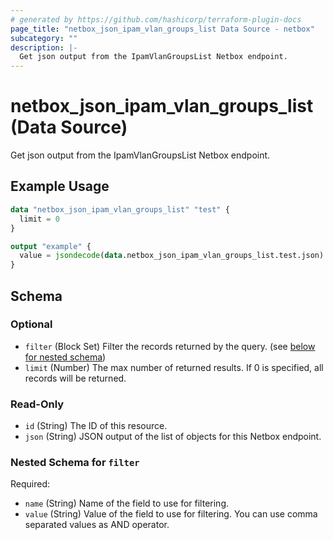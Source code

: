 ```yaml
---
# generated by https://github.com/hashicorp/terraform-plugin-docs
page_title: "netbox_json_ipam_vlan_groups_list Data Source - netbox"
subcategory: ""
description: |-
  Get json output from the IpamVlanGroupsList Netbox endpoint.
---
```


# netbox_json_ipam_vlan_groups_list (Data Source)

Get json output from the IpamVlanGroupsList Netbox endpoint.

## Example Usage

```terraform
data "netbox_json_ipam_vlan_groups_list" "test" {
  limit = 0
}

output "example" {
  value = jsondecode(data.netbox_json_ipam_vlan_groups_list.test.json)
}
```

<!-- schema generated by tfplugindocs -->
## Schema

### Optional

- `filter` (Block Set) Filter the records returned by the query. (see [below for nested schema](#nestedblock--filter))
- `limit` (Number) The max number of returned results. If 0 is specified, all records will be returned.

### Read-Only

- `id` (String) The ID of this resource.
- `json` (String) JSON output of the list of objects for this Netbox endpoint.

<a id="nestedblock--filter"></a>
### Nested Schema for `filter`

Required:

- `name` (String) Name of the field to use for filtering.
- `value` (String) Value of the field to use for filtering. You can use comma separated values as AND operator.
